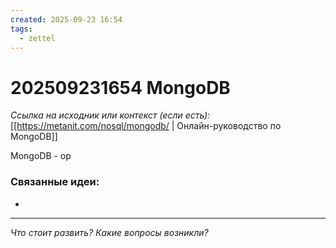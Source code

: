 ```yaml
---
created: 2025-09-23 16:54
tags:
  - zettel
---
```

# 202509231654 MongoDB

*Ссылка на исходник или контекст (если есть):* [[https://metanit.com/nosql/mongodb/ | Онлайн-руководство по MongoDB]]

MongoDB - ор

### Связанные идеи:
* 

---

*Что стоит развить? Какие вопросы возникли?*